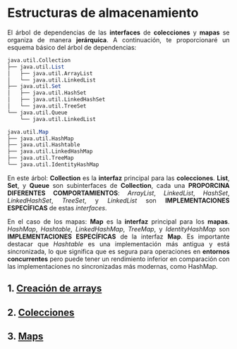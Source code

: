 <div align="justify">

# Estructuras de almacenamiento

 El árbol de dependencias de las __interfaces__ de __colecciones__ y __mapas__ se organiza de manera __jerárquica__. A continuación, te proporcionaré un esquema básico del árbol de dependencias:

```mathematica
java.util.Collection
├── java.util.List
│   ├── java.util.ArrayList
│   └── java.util.LinkedList
├── java.util.Set
│   ├── java.util.HashSet
│   ├── java.util.LinkedHashSet
│   └── java.util.TreeSet
└── java.util.Queue
    └── java.util.LinkedList

java.util.Map
├── java.util.HashMap
├── java.util.Hashtable
├── java.util.LinkedHashMap
├── java.util.TreeMap
└── java.util.IdentityHashMap
```

En este árbol:
__Collection__ es la __interfaz__ principal para las __colecciones__.
__List__, __Set__, y __Queue__ son subinterfaces de __Collection__, cada una __PROPORCINA DIFERENTES COMPORTAMIENTOS__:
_ArrayList_, _LinkedList_, _HashSet_, _LinkedHashSet_, _TreeSet_, y _LinkedList_ son __IMPLEMENTACIONES ESPECÍFICAS__ de estas _interfaces_.

En el caso de los mapas:
__Map__ es la __interfaz__ principal para los __mapas__.
_HashMap_, _Hashtable_, _LinkedHashMap_, _TreeMap_, y _IdentityHashMap_ son __IMPLEMENTACIONES ESPECÍFICAS__ de la interfaz __Map__.
Es importante destacar que _Hashtable_ es una implementación más antigua y está sincronizada, lo que significa que es segura para operaciones en __entornos concurrentes__ pero puede tener un rendimiento inferior en comparación con las implementaciones no sincronizadas más modernas, como HashMap.

## 1. [Creación de arrays](Creacion-de-arrays.md)
## 2. [Colecciones](Collection/README.md)
## 3. [Maps](Map/README.md)


</div>